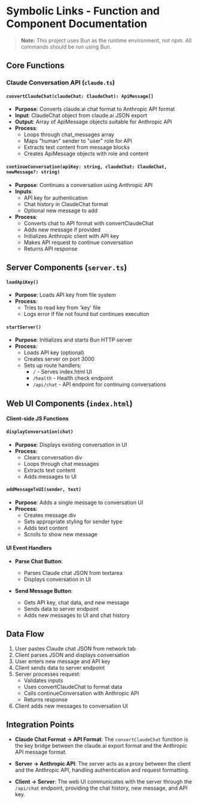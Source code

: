 # Symbolic Links - Function and Component Documentation

> **Note:** This project uses Bun as the runtime environment, not npm. All commands should be run using Bun.

## Core Functions

### Claude Conversation API (`claude.ts`)

#### `convertClaudeChat(claudeChat: ClaudeChat): ApiMessage[]`
- **Purpose**: Converts claude.ai chat format to Anthropic API format
- **Input**: ClaudeChat object from claude.ai JSON export
- **Output**: Array of ApiMessage objects suitable for Anthropic API
- **Process**: 
  - Loops through chat_messages array
  - Maps "human" sender to "user" role for API
  - Extracts text content from message blocks
  - Creates ApiMessage objects with role and content

#### `continueConversation(apiKey: string, claudeChat: ClaudeChat, newMessage?: string)`
- **Purpose**: Continues a conversation using Anthropic API
- **Inputs**: 
  - API key for authentication
  - Chat history in ClaudeChat format
  - Optional new message to add
- **Process**:
  - Converts chat to API format with convertClaudeChat
  - Adds new message if provided
  - Initializes Anthropic client with API key
  - Makes API request to continue conversation
  - Returns API response

## Server Components (`server.ts`)

#### `loadApiKey()` 
- **Purpose**: Loads API key from file system
- **Process**: 
  - Tries to read key from 'key' file
  - Logs error if file not found but continues execution

#### `startServer()`
- **Purpose**: Initializes and starts Bun HTTP server
- **Process**:
  - Loads API key (optional)
  - Creates server on port 3000
  - Sets up route handlers:
    - `/` - Serves index.html UI
    - `/health` - Health check endpoint
    - `/api/chat` - API endpoint for continuing conversations

## Web UI Components (`index.html`)

#### Client-side JS Functions

#### `displayConversation(chat)`
- **Purpose**: Displays existing conversation in UI
- **Process**: 
  - Clears conversation div
  - Loops through chat messages
  - Extracts text content
  - Adds messages to UI

#### `addMessageToUI(sender, text)`
- **Purpose**: Adds a single message to conversation UI
- **Process**: 
  - Creates message div
  - Sets appropriate styling for sender type
  - Adds text content
  - Scrolls to show new message

#### UI Event Handlers

- **Parse Chat Button**: 
  - Parses Claude chat JSON from textarea
  - Displays conversation in UI

- **Send Message Button**:
  - Gets API key, chat data, and new message
  - Sends data to server endpoint
  - Adds new messages to UI and chat history

## Data Flow

1. User pastes Claude chat JSON from network tab
2. Client parses JSON and displays conversation
3. User enters new message and API key
4. Client sends data to server endpoint
5. Server processes request:
   - Validates inputs
   - Uses convertClaudeChat to format data
   - Calls continueConversation with Anthropic API
   - Returns response
6. Client adds new messages to conversation UI

## Integration Points

- **Claude Chat Format → API Format**: The `convertClaudeChat` function is the key bridge between the claude.ai export format and the Anthropic API message format.

- **Server → Anthropic API**: The server acts as a proxy between the client and the Anthropic API, handling authentication and request formatting.

- **Client → Server**: The web UI communicates with the server through the `/api/chat` endpoint, providing the chat history, new message, and API key.